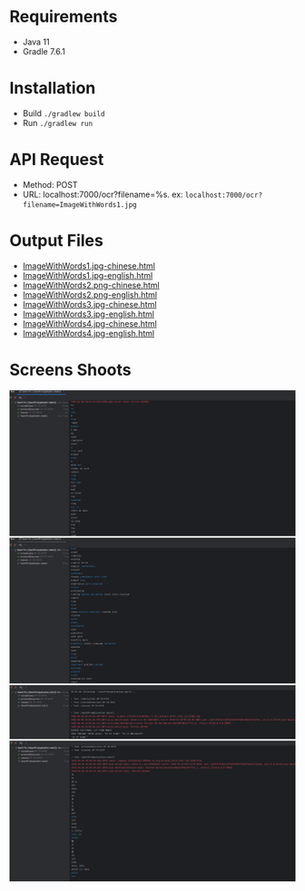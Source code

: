 # Requirements
- Java 11
- Gradle 7.6.1

# Installation
- Build `./gradlew build`
- Run `./gradlew run`

# API Request
- Method: POST
- URL: localhost:7000/ocr?filename=%s. ex: `localhost:7000/ocr?filename=ImageWithWords1.jpg`

# Output Files
- [ImageWithWords1.jpg-chinese.html](https://github.com/wahyukodar/Sawit-Pro-Test/blob/master/ImageWithWords1.jpg-chinese.html)
- [ImageWithWords1.jpg-english.html](https://github.com/wahyukodar/Sawit-Pro-Test/blob/master/ImageWithWords1.jpg-english.html)
- [ImageWithWords2.png-chinese.html](https://github.com/wahyukodar/Sawit-Pro-Test/blob/master/ImageWithWords2.png-chinese.html)
- [ImageWithWords2.png-english.html](https://github.com/wahyukodar/Sawit-Pro-Test/blob/master/ImageWithWords2.png-english.html)
- [ImageWithWords3.jpg-chinese.html](https://github.com/wahyukodar/Sawit-Pro-Test/blob/master/ImageWithWords3.jpg-chinese.html)
- [ImageWithWords3.jpg-english.html](https://github.com/wahyukodar/Sawit-Pro-Test/blob/master/ImageWithWords3.jpg-english.html)
- [ImageWithWords4.jpg-chinese.html](https://github.com/wahyukodar/Sawit-Pro-Test/blob/master/ImageWithWords4.jpg-chinese.html)
- [ImageWithWords4.jpg-english.html](https://github.com/wahyukodar/Sawit-Pro-Test/blob/master/ImageWithWords4.jpg-english.html)

# Screens Shoots
![ImageWithWords1.jpg](ss/1.png "ImageWithWords1.jpg")
![ImageWithWords2.png](ss/2.png "ImageWithWords2.png")
![ImageWithWords3.jpg](ss/3.png "ImageWithWords3.jpg")
![ImageWithWords4.jpg](ss/4.png "ImageWithWords4.jpg")
